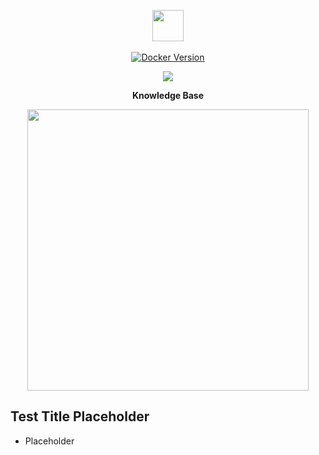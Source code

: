 <p align="center">
  <img src="https://i.imgur.com/vZaCl0Z.png" width="50">
  
  <br>
  <br>
  
  <a href="https://hub.docker.com/r/slatedocs/slate">
    <img src="https://img.shields.io/docker/v/slatedocs/slate?sort=semver" alt="Docker Version" /></a>
</p>

<p align="center">
  <img src="https://i.imgur.com/qtHzLj1.png" width="">
</p>

<p align="center"><b> Knowledge Base </b></p>

<p align="center">
  <img src="https://i.imgur.com/EBSeQGz.png" width=450>
</p>


Test Title Placeholder
---------------------------------

* Placeholder



